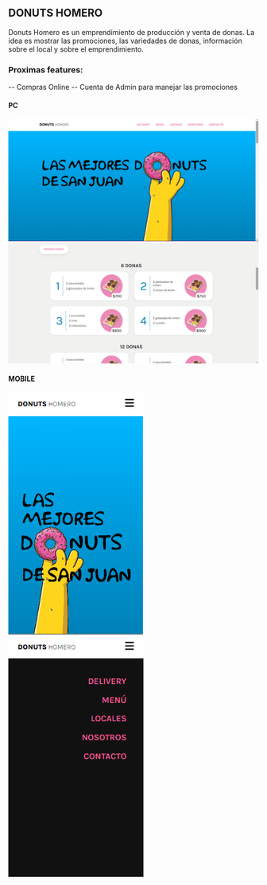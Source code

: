 ## DONUTS HOMERO

Donuts Homero es un emprendimiento de producción y venta de donas. La idea es mostrar las promociones, las variedades de donas, información sobre el local y sobre el emprendimiento.

### Proximas features:

-- Compras Online
-- Cuenta de Admin para manejar las promociones

#### PC

<img src="./donutshomero/public/images/app_pc.png" alt="app_pc" />

<img src="./donutshomero/public/images/app_home_pc.png" alt="app_pc" />

#### MOBILE

<img src="./donutshomero/public/images/app_mobile.png" alt="app_pc" />

<img src="./donutshomero/public/images/app_nav_mobile.png" alt="app_pc" />
